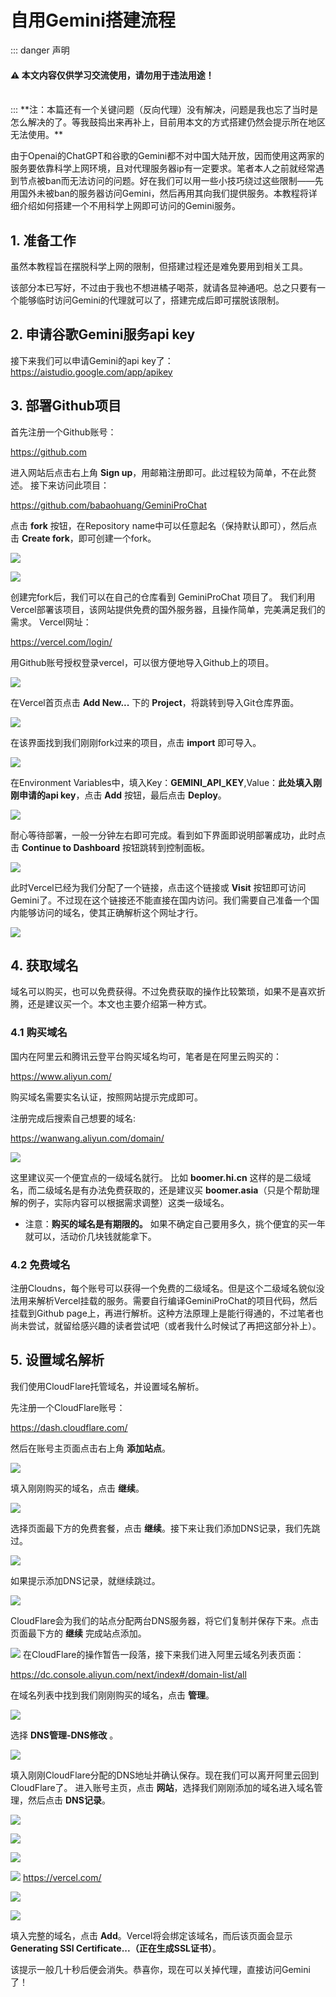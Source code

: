 # 自用Gemini搭建流程

::: danger 声明
#### ⚠️ 本文内容仅供学习交流使用，请勿用于违法用途！
<br/>
:::
**注：本篇还有一个关键问题（反向代理）没有解决，问题是我也忘了当时是怎么解决的了。等我鼓捣出来再补上，目前用本文的方式搭建仍然会提示所在地区无法使用。**

由于Openai的ChatGPT和谷歌的Gemini都不对中国大陆开放，因而使用这两家的服务要依靠科学上网环境，且对代理服务器ip有一定要求。笔者本人之前就经常遇到节点被ban而无法访问的问题。好在我们可以用一些小技巧绕过这些限制——先用国外未被ban的服务器访问Gemini，然后再用其向我们提供服务。本教程将详细介绍如何搭建一个不用科学上网即可访问的Gemini服务。

## 1. 准备工作
虽然本教程旨在摆脱科学上网的限制，但搭建过程还是难免要用到相关工具。

该部分本已写好，不过由于我也不想进橘子喝茶，就请各显神通吧。总之只要有一个能够临时访问Gemini的代理就可以了，搭建完成后即可摆脱该限制。

## 2. 申请谷歌Gemini服务api key
接下来我们可以申请Gemini的api key了：https://aistudio.google.com/app/apikey


## 3. 部署Github项目
首先注册一个Github账号：

https://github.com

进入网站后点击右上角 __Sign up__，用邮箱注册即可。此过程较为简单，不在此赘述。
接下来访问此项目：

https://github.com/babaohuang/GeminiProChat

点击 __fork__ 按钮，在Repository name中可以任意起名（保持默认即可），然后点击 __Create fork__，即可创建一个fork。

![](./asserts/imgs_gemini/fork.png)

![](./asserts/imgs_gemini/createFork.png)

创建完fork后，我们可以在自己的仓库看到 GeminiProChat 项目了。
我们利用Vercel部署该项目，该网站提供免费的国外服务器，且操作简单，完美满足我们的需求。
Vercel网址：

https://vercel.com/login/

用Github账号授权登录vercel，可以很方便地导入Github上的项目。

![](./asserts/imgs_gemini/loginVercel.png)

在Vercel首页点击 __Add New...__ 下的 __Project__，将跳转到导入Git仓库界面。

![](./asserts/imgs_gemini/addNewProject.png)

在该界面找到我们刚刚fork过来的项目，点击 __import__ 即可导入。

![](./asserts/imgs_gemini/importProject.png)

在Environment Variables中，填入Key：__GEMINI_API_KEY__,Value：__此处填入刚刚申请的api key__，点击 __Add__ 按钮，最后点击 __Deploy__。

![](./asserts/imgs_gemini/deployProject.png)

耐心等待部署，一般一分钟左右即可完成。看到如下界面即说明部署成功，此时点击 __Continue to Dashboard__ 按钮跳转到控制面板。

![](./asserts/imgs_gemini/Dashboard.png)

此时Vercel已经为我们分配了一个链接，点击这个链接或 __Visit__ 按钮即可访问Gemini了。不过现在这个链接还不能直接在国内访问。我们需要自己准备一个国内能够访问的域名，使其正确解析这个网址才行。

![](./asserts/imgs_gemini/deployment.png)

## 4. 获取域名

域名可以购买，也可以免费获得。不过免费获取的操作比较繁琐，如果不是喜欢折腾，还是建议买一个。本文也主要介绍第一种方式。

### 4.1 购买域名
国内在阿里云和腾讯云登平台购买域名均可，笔者是在阿里云购买的：

https://www.aliyun.com/

购买域名需要实名认证，按照网站提示完成即可。

注册完成后搜索自己想要的域名:

https://wanwang.aliyun.com/domain/

![](./asserts/imgs_gemini/searchDomin.png)

这里建议买一个便宜点的一级域名就行。
比如 __boomer.hi.cn__ 这样的是二级域名，而二级域名是有办法免费获取的，还是建议买 __boomer.asia__（只是个帮助理解的例子，实际内容可以根据需求调整）这类一级域名。

* 注意：__购买的域名是有期限的。__ 如果不确定自己要用多久，挑个便宜的买一年就可以，活动价几块钱就能拿下。

### 4.2 免费域名

注册Cloudns，每个账号可以获得一个免费的二级域名。但是这个二级域名貌似没法用来解析Vercel挂载的服务。需要自行编译GeminiProChat的项目代码，然后挂载到Github page上，再进行解析。这种方法原理上是能行得通的，不过笔者也尚未尝试，就留给感兴趣的读者尝试吧（或者我什么时候试了再把这部分补上）。

## 5. 设置域名解析

我们使用CloudFlare托管域名，并设置域名解析。

先注册一个CloudFlare账号：

https://dash.cloudflare.com/

然后在账号主页面点击右上角 __添加站点__。

![](./asserts/imgs_gemini/addSite.png)

填入刚刚购买的域名，点击 __继续__。

![](./asserts/imgs_gemini/selectPlan.png)

选择页面最下方的免费套餐，点击 __继续__。接下来让我们添加DNS记录，我们先跳过。

![](./asserts/imgs_gemini/skipAddingDNS.png)

如果提示添加DNS记录，就继续跳过。

![](./asserts/imgs_gemini/confirmSkip.png)

CloudFlare会为我们的站点分配两台DNS服务器，将它们复制并保存下来。点击页面最下方的 __继续__ 完成站点添加。

![](./asserts/imgs_gemini/getCloudFlareDNS.png)
在CloudFlare的操作暂告一段落，接下来我们进入阿里云域名列表页面：

https://dc.console.aliyun.com/next/index#/domain-list/all

在域名列表中找到我们刚刚购买的域名，点击 __管理__。

![](./asserts/imgs_gemini/dominList.png)

选择 __DNS管理-DNS修改__ 。

![](./asserts/imgs_gemini/setDNS.png)

填入刚刚CloudFlare分配的DNS地址并确认保存。现在我们可以离开阿里云回到CloudFlare了。
进入账号主页，点击 __网站__，选择我们刚刚添加的域名进入域名管理，然后点击 __DNS记录__。

![](./asserts/imgs_gemini/DNSRecordSetting.png)

![](./asserts/imgs_gemini/addNSRecord.png)

![](./asserts/imgs_gemini/addCNAMERecord.png)

![](./asserts/imgs_gemini/allRecord.png)
https://vercel.com/

![](./asserts/imgs_gemini/projectDominSet.png)

![](./asserts/imgs_gemini/addDomin.png)

填入完整的域名，点击 __Add__。Vercel将会绑定该域名，而后该页面会显示 __Generating SSl Certificate...（正在生成SSL证书）__。

该提示一般几十秒后便会消失。恭喜你，现在可以关掉代理，直接访问Gemini了！

